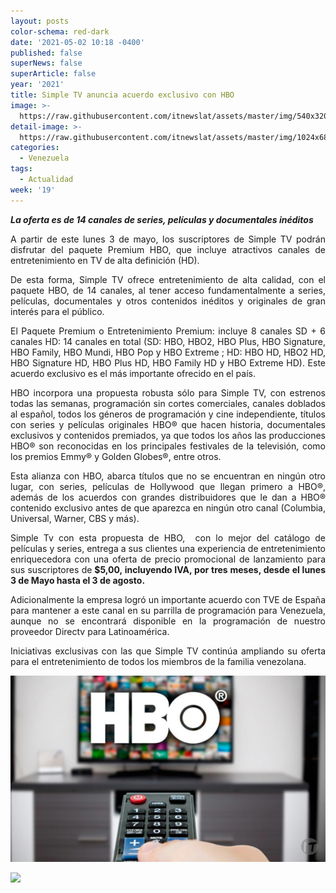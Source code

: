 ```yaml
---
layout: posts
color-schema: red-dark
date: '2021-05-02 10:18 -0400'
published: false
superNews: false
superArticle: false
year: '2021'
title: Simple TV anuncia acuerdo exclusivo con HBO
image: >-
  https://raw.githubusercontent.com/itnewslat/assets/master/img/540x320/HBO-p.jpg
detail-image: >-
  https://raw.githubusercontent.com/itnewslat/assets/master/img/1024x680/HBO-g.jpg
categories:
  - Venezuela
tags:
  - Actualidad
week: '19'
---
```

<p style="text-align: justify;"><strong><em>La oferta es de 14 canales de series, películas y documentales inéditos</em></strong></p>
<p style="text-align: justify;">A partir de este lunes 3 de mayo, los suscriptores de Simple TV podrán disfrutar del paquete Premium HBO, que incluye atractivos canales de entretenimiento en TV de alta definición (HD).</p>
<p style="text-align: justify;">De esta forma, Simple TV ofrece entretenimiento de alta calidad, con el paquete HBO, de 14 canales, al tener acceso fundamentalmente a series, películas, documentales y otros contenidos inéditos y originales de gran interés para el público.</p>
<p style="text-align: justify;">El Paquete Premium o Entretenimiento Premium: incluye 8 canales SD + 6 canales HD: 14 canales en total (SD: HBO, HBO2, HBO Plus, HBO Signature, HBO Family, HBO Mundi, HBO Pop y HBO Extreme ; HD: HBO HD, HBO2 HD, HBO Signature HD, HBO Plus HD, HBO Family HD y HBO Extreme HD). Este acuerdo exclusivo es el más importante ofrecido en el país.</p>
<p style="text-align: justify;">HBO incorpora una propuesta robusta sólo para Simple TV, con estrenos todas las semanas, programación sin cortes comerciales, canales doblados al español, todos los géneros de programación y cine independiente, títulos con series y películas originales HBO® que hacen historia, documentales exclusivos y contenidos premiados, ya que todos los años las producciones HBO® son reconocidas en los principales festivales de la televisión, como los premios Emmy® y Golden Globes®, entre otros.</p>
<p style="text-align: justify;">Esta alianza con HBO, abarca títulos que no se encuentran en ningún otro lugar, con series, películas de Hollywood que llegan primero a HBO®, además de los acuerdos con grandes distribuidores que le dan a HBO® contenido exclusivo antes de que aparezca en ningún otro canal (Columbia, Universal, Warner, CBS y más).</p>
<p style="text-align: justify;">Simple Tv con esta propuesta de HBO,  con lo mejor del catálogo de películas y series, entrega a sus clientes una experiencia de entretenimiento enriquecedora con una oferta de precio promocional de lanzamiento para sus suscriptores de<strong> $5,00, incluyendo IVA, por tres meses, desde el lunes 3 de Mayo hasta el 3 de agosto.</strong></p>
<p style="text-align: justify;">Adicionalmente la empresa logró un importante acuerdo con TVE de España para mantener a este canal en su parrilla de programación para Venezuela, aunque no se encontrará disponible en la programación de nuestro proveedor Directv para Latinoamérica.</p>
<p style="text-align: justify;">Iniciativas exclusivas con las que Simple TV continúa ampliando su oferta para el entretenimiento de todos los miembros de la familia venezolana.</p>

![](https://raw.githubusercontent.com/itnewslat/assets/master/img/540x320/HBO-p.jpg)

<img src="https://tracker.metricool.com/c3po.jpg?hash=56f88a41e39ab42c063cc51676587a04"/>
